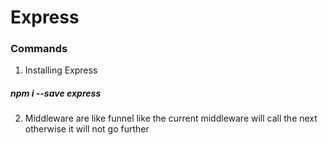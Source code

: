 # Express
### Commands
1. Installing Express
##### npm i --save express
2. Middleware are like funnel like the current middleware will call the next otherwise it will not go further
 
